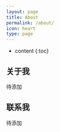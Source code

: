 ```yaml
---
layout: page
title: About
permalink: /about/
icon: heart
type: page
---
```


* content
{:toc}

## 关于我

待添加

## 联系我

待添加